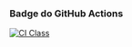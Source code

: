 ### Badge do GitHub Actions

[![CI Class](https://github.com/PedroPereiraGuimaraes/C214/actions/workflows/aula8.yaml/badge.svg)](https://github.com/PedroPereiraGuimaraes/C214/actions/workflows/aula8.yaml)
